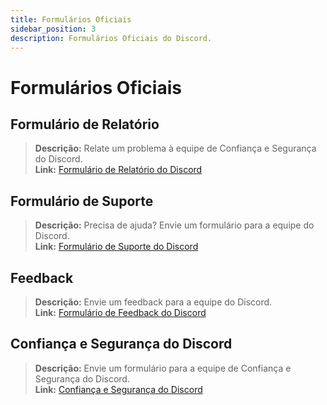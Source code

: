 ```yaml
---
title: Formulários Oficiais
sidebar_position: 3
description: Formulários Oficiais do Discord.
---
```


# Formulários Oficiais

## **Formulário de Relatório**

> **Descrição:** Relate um problema à equipe de Confiança e Segurança do Discord.   <br/>
**Link:** [Formulário de Relatório do Discord](https://dis.gd/report)

## **Formulário de Suporte**

> **Descrição:** Precisa de ajuda? Envie um formulário para a equipe do Discord.   <br/>
**Link:** [Formulário de Suporte do Discord](https://dis.gd/contact)

## **Feedback**

> **Descrição:** Envie um feedback para a equipe do Discord.   <br/>
**Link:**  [Formulário de Feedback do Discord](https://dis.gd/feedback)

## **Confiança e Segurança do Discord**

> **Descrição:** Envie um formulário para a equipe de Confiança e Segurança do Discord.   <br/>
**Link:** [Confiança e Segurança do Discord](https://dis.gd/request)

